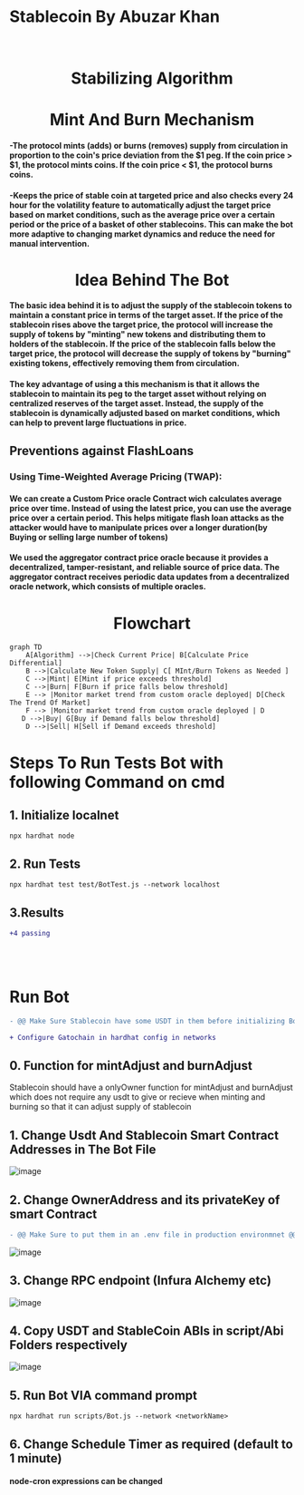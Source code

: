 # Stablecoin By Abuzar Khan

<br> 
<div align="center">
  <h1>Stabilizing Algorithm </h1>
  </div>
  
  
 
<div align="center">
  <h1>Mint And Burn Mechanism  </h1>
  </div>
  
#### -The protocol mints (adds) or burns (removes) supply from circulation in proportion to the coin's price deviation from the $1 peg. If the coin price > $1, the protocol mints coins. If the coin price < $1, the protocol burns coins.

#### -Keeps the price of stable coin at targeted price and also checks every 24 hour for the volatility feature to automatically adjust the target price based on market conditions, such as the average price over a certain period or the price of a basket of other stablecoins. This can make the bot more adaptive to changing market dynamics and reduce the need for manual intervention.

<div align="center">
  <h1> Idea Behind The Bot </h1>
  </div>

#### The basic idea behind it is to adjust the supply of the stablecoin tokens to maintain a constant price in terms of the target asset. If the price of the stablecoin rises above the target price, the protocol will increase the supply of tokens by "minting" new tokens and distributing them to holders of the stablecoin. If the price of the stablecoin falls below the target price, the protocol will decrease the supply of tokens by "burning" existing tokens, effectively removing them from circulation.

#### The key advantage of using a this mechanism is that it allows the stablecoin to maintain its peg to the target asset without relying on centralized reserves of the target asset. Instead, the supply of the stablecoin is dynamically adjusted based on market conditions, which can help to prevent large fluctuations in price.

## Preventions against FlashLoans
  ### Using Time-Weighted Average Pricing (TWAP):
  #### We can create a Custom Price oracle Contract wich calculates average price over time. Instead of using the latest price, you can use the average price over a certain period. This helps mitigate flash loan attacks as the attacker would have to manipulate prices over a longer duration(by Buying or selling large number of tokens) 
  #### We used the aggregator contract price oracle because it provides a decentralized, tamper-resistant, and reliable source of price data. The aggregator contract receives periodic data updates from a decentralized oracle network, which consists of multiple oracles.

<div align="center">
  <h1> Flowchart </h1>
  </div>
  
``` mermaid
graph TD
    A[Algorithm] -->|Check Current Price| B[Calculate Price Differential]
    B -->|Calculate New Token Supply| C[ MInt/Burn Tokens as Needed ]
    C -->|Mint| E[Mint if price exceeds threshold]   
    C -->|Burn| F[Burn if price falls below threshold]  
    E --> |Monitor market trend from custom oracle deployed| D[Check The Trend Of Market]
    F --> |Monitor market trend from custom oracle deployed | D
   D -->|Buy| G[Buy if Demand falls below threshold]   
    D -->|Sell| H[Sell if Demand exceeds threshold]  
```

# Steps To Run Tests Bot with following Command on cmd

## 1. Initialize localnet
    npx hardhat node
   
## 2. Run Tests
    npx hardhat test test/BotTest.js --network localhost   
## 3.Results
```diff
+4 passing
```


<br>
<br>


# Run Bot 
```diff
- @@ Make Sure Stablecoin have some USDT in them before initializing Bot AND owner account have USDT in its wallet @@

+ Configure Gatochain in hardhat config in networks
```
## 0. Function for mintAdjust and burnAdjust
Stablecoin should have a onlyOwner function for mintAdjust and burnAdjust which does not require any usdt to give or recieve when minting and burning so that it can adjust supply of stablecoin
## 1. Change Usdt And Stablecoin Smart Contract Addresses in The Bot File
 ![image](https://user-images.githubusercontent.com/92223697/232585248-67c26de0-b173-4471-908e-b9dbc6f4edf5.png)
## 2. Change OwnerAddress and its privateKey of smart Contract
```diff
- @@ Make Sure to put them in an .env file in production environmnet @@
```
![image](https://user-images.githubusercontent.com/92223697/232585437-705d615a-a72e-4120-85e9-5a867bb25252.png)

## 3. Change RPC endpoint (Infura Alchemy etc)
![image](https://user-images.githubusercontent.com/92223697/232585861-5dac381c-7a28-460b-8c53-3fcb0114048d.png)

## 4. Copy USDT and StableCoin ABIs in script/Abi Folders respectively
![image](https://user-images.githubusercontent.com/92223697/232586143-18ee8a4d-ddcc-4ead-bbac-ce38323fc20f.png)
## 5. Run Bot VIA command prompt
    npx hardhat run scripts/Bot.js --network <networkName>
## 6. Change Schedule Timer as required (default to 1 minute)
#### node-cron expressions can be changed
    
    
